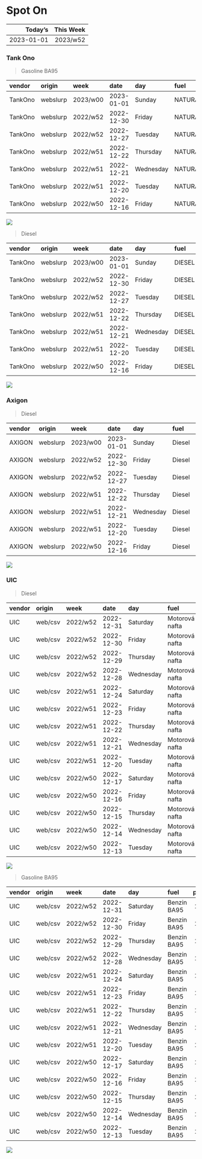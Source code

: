 Spot On
================

|    Today’s | This Week |
|-----------:|----------:|
| 2023-01-01 |  2023/w52 |

### Tank Ono

> Gasoline BA95

| vendor  | origin   | week     | date       | day       | fuel      | price | PriceVAT |
|:--------|:---------|:---------|:-----------|:----------|:----------|------:|---------:|
| TankOno | webslurp | 2023/w00 | 2023-01-01 | Sunday    | NATURAL95 | 28.02 |     33.9 |
| TankOno | webslurp | 2022/w52 | 2022-12-30 | Friday    | NATURAL95 | 28.02 |     33.9 |
| TankOno | webslurp | 2022/w52 | 2022-12-27 | Tuesday   | NATURAL95 | 28.02 |     33.9 |
| TankOno | webslurp | 2022/w51 | 2022-12-22 | Thursday  | NATURAL95 | 28.02 |     33.9 |
| TankOno | webslurp | 2022/w51 | 2022-12-21 | Wednesday | NATURAL95 | 28.02 |     33.9 |
| TankOno | webslurp | 2022/w51 | 2022-12-20 | Tuesday   | NATURAL95 | 28.02 |     33.9 |
| TankOno | webslurp | 2022/w50 | 2022-12-16 | Friday    | NATURAL95 | 28.02 |     33.9 |

<img src="SpotOn_files/figure-gfm/tono-ba95-1.png" style="display: block; margin: auto auto auto 0;" />

> Diesel

| vendor  | origin   | week     | date       | day       | fuel   | price | PriceVAT |
|:--------|:---------|:---------|:-----------|:----------|:-------|------:|---------:|
| TankOno | webslurp | 2023/w00 | 2023-01-01 | Sunday    | DIESEL | 29.67 |     35.9 |
| TankOno | webslurp | 2022/w52 | 2022-12-30 | Friday    | DIESEL | 29.67 |     35.9 |
| TankOno | webslurp | 2022/w52 | 2022-12-27 | Tuesday   | DIESEL | 29.67 |     35.9 |
| TankOno | webslurp | 2022/w51 | 2022-12-22 | Thursday  | DIESEL | 29.67 |     35.9 |
| TankOno | webslurp | 2022/w51 | 2022-12-21 | Wednesday | DIESEL | 29.67 |     35.9 |
| TankOno | webslurp | 2022/w51 | 2022-12-20 | Tuesday   | DIESEL | 29.67 |     35.9 |
| TankOno | webslurp | 2022/w50 | 2022-12-16 | Friday    | DIESEL | 29.67 |     35.9 |

<img src="SpotOn_files/figure-gfm/tono-diesel-1.png" style="display: block; margin: auto auto auto 0;" />

### Axigon

> Diesel

| vendor | origin   | week     | date       | day       | fuel   | price | PriceVAT |
|:-------|:---------|:---------|:-----------|:----------|:-------|------:|---------:|
| AXIGON | webslurp | 2023/w00 | 2023-01-01 | Sunday    | Diesel |  31.0 |     37.5 |
| AXIGON | webslurp | 2022/w52 | 2022-12-30 | Friday    | Diesel |  31.0 |     37.5 |
| AXIGON | webslurp | 2022/w52 | 2022-12-27 | Tuesday   | Diesel |  31.0 |     37.5 |
| AXIGON | webslurp | 2022/w51 | 2022-12-22 | Thursday  | Diesel |  31.0 |     37.5 |
| AXIGON | webslurp | 2022/w51 | 2022-12-21 | Wednesday | Diesel |  31.0 |     37.5 |
| AXIGON | webslurp | 2022/w51 | 2022-12-20 | Tuesday   | Diesel |  31.0 |     37.5 |
| AXIGON | webslurp | 2022/w50 | 2022-12-16 | Friday    | Diesel |  30.6 |     37.0 |

<img src="SpotOn_files/figure-gfm/axigon-diesel-1.png" style="display: block; margin: auto auto auto 0;" />

### UIC

> Diesel

| vendor | origin  | week     | date       | day       | fuel           | price | priceVAT |
|:-------|:--------|:---------|:-----------|:----------|:---------------|------:|---------:|
| UIC    | web/csv | 2022/w52 | 2022-12-31 | Saturday  | Motorová nafta |  29.8 |     36.1 |
| UIC    | web/csv | 2022/w52 | 2022-12-30 | Friday    | Motorová nafta |  29.8 |     36.1 |
| UIC    | web/csv | 2022/w52 | 2022-12-29 | Thursday  | Motorová nafta |  29.8 |     36.1 |
| UIC    | web/csv | 2022/w52 | 2022-12-28 | Wednesday | Motorová nafta |  29.7 |     35.9 |
| UIC    | web/csv | 2022/w51 | 2022-12-24 | Saturday  | Motorová nafta |  29.6 |     35.8 |
| UIC    | web/csv | 2022/w51 | 2022-12-23 | Friday    | Motorová nafta |  29.5 |     35.7 |
| UIC    | web/csv | 2022/w51 | 2022-12-22 | Thursday  | Motorová nafta |  29.5 |     35.7 |
| UIC    | web/csv | 2022/w51 | 2022-12-21 | Wednesday | Motorová nafta |  29.3 |     35.5 |
| UIC    | web/csv | 2022/w51 | 2022-12-20 | Tuesday   | Motorová nafta |  29.4 |     35.6 |
| UIC    | web/csv | 2022/w50 | 2022-12-17 | Saturday  | Motorová nafta |  29.8 |     36.1 |
| UIC    | web/csv | 2022/w50 | 2022-12-16 | Friday    | Motorová nafta |  29.8 |     36.1 |
| UIC    | web/csv | 2022/w50 | 2022-12-15 | Thursday  | Motorová nafta |  29.6 |     35.8 |
| UIC    | web/csv | 2022/w50 | 2022-12-14 | Wednesday | Motorová nafta |  29.0 |     35.1 |
| UIC    | web/csv | 2022/w50 | 2022-12-13 | Tuesday   | Motorová nafta |  28.3 |     34.2 |

<img src="SpotOn_files/figure-gfm/uic-diesel-1.png" style="display: block; margin: auto auto auto 0;" />

> Gasoline BA95

| vendor | origin  | week     | date       | day       | fuel        | price | priceVAT |
|:-------|:--------|:---------|:-----------|:----------|:------------|------:|---------:|
| UIC    | web/csv | 2022/w52 | 2022-12-31 | Saturday  | Benzin BA95 |  28.9 |     35.0 |
| UIC    | web/csv | 2022/w52 | 2022-12-30 | Friday    | Benzin BA95 |  28.8 |     34.8 |
| UIC    | web/csv | 2022/w52 | 2022-12-29 | Thursday  | Benzin BA95 |  28.8 |     34.8 |
| UIC    | web/csv | 2022/w52 | 2022-12-28 | Wednesday | Benzin BA95 |  28.7 |     34.7 |
| UIC    | web/csv | 2022/w51 | 2022-12-24 | Saturday  | Benzin BA95 |  28.5 |     34.5 |
| UIC    | web/csv | 2022/w51 | 2022-12-23 | Friday    | Benzin BA95 |  27.9 |     33.8 |
| UIC    | web/csv | 2022/w51 | 2022-12-22 | Thursday  | Benzin BA95 |  27.6 |     33.4 |
| UIC    | web/csv | 2022/w51 | 2022-12-21 | Wednesday | Benzin BA95 |  27.6 |     33.4 |
| UIC    | web/csv | 2022/w51 | 2022-12-20 | Tuesday   | Benzin BA95 |  27.5 |     33.3 |
| UIC    | web/csv | 2022/w50 | 2022-12-17 | Saturday  | Benzin BA95 |  27.5 |     33.3 |
| UIC    | web/csv | 2022/w50 | 2022-12-16 | Friday    | Benzin BA95 |  27.7 |     33.5 |
| UIC    | web/csv | 2022/w50 | 2022-12-15 | Thursday  | Benzin BA95 |  27.7 |     33.5 |
| UIC    | web/csv | 2022/w50 | 2022-12-14 | Wednesday | Benzin BA95 |  27.4 |     33.2 |
| UIC    | web/csv | 2022/w50 | 2022-12-13 | Tuesday   | Benzin BA95 |  27.2 |     32.9 |

<img src="SpotOn_files/figure-gfm/uic-ba95-1.png" style="display: block; margin: auto auto auto 0;" />
